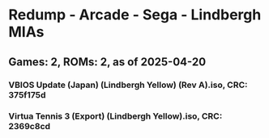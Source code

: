 # Redump - Arcade - Sega - Lindbergh MIAs
## Games: 2, ROMs: 2, as of 2025-04-20

### VBIOS Update (Japan) (Lindbergh Yellow) (Rev A).iso, CRC: 375f175d
### Virtua Tennis 3 (Export) (Lindbergh Yellow).iso, CRC: 2369c8cd
